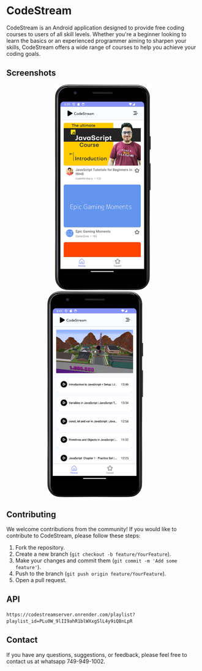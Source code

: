
# CodeStream

CodeStream is an Android application designed to provide free coding courses to users of all skill levels. Whether you're a beginner looking to learn the basics or an experienced programmer aiming to sharpen your skills, CodeStream offers a wide range of courses to help you achieve your coding goals.

## Screenshots

<p align="center">
  <img src="home_codestream.png" alt="Home Screen" width="250" style="margin-right: 0px;"/>
  <img src="secondScreen.png" alt="View Course" width="250" style="margin-right: 40px;"/>
</p>

## Contributing

We welcome contributions from the community! If you would like to contribute to CodeStream, please follow these steps:

1. Fork the repository.
2. Create a new branch (`git checkout -b feature/YourFeature`).
3. Make your changes and commit them (`git commit -m 'Add some feature'`).
4. Push to the branch (`git push origin feature/YourFeature`).
5. Open a pull request.

## API 
```https://codestreamserver.onrender.com/playlist?playlist_id=PLu0W_9lII9ahR1blWXxgSlL4y9iQBnLpR```

## Contact

If you have any questions, suggestions, or feedback, please feel free to contact us at whatsapp 749-949-1002.
